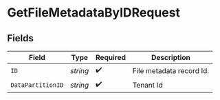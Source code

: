 # GetFileMetadataByIDRequest


## Fields

| Field                    | Type                     | Required                 | Description              |
| ------------------------ | ------------------------ | ------------------------ | ------------------------ |
| `ID`                     | *string*                 | :heavy_check_mark:       | File metadata record Id. |
| `DataPartitionID`        | *string*                 | :heavy_check_mark:       | Tenant Id                |
